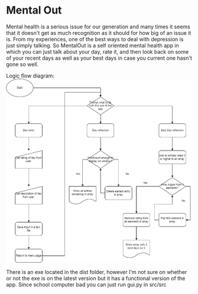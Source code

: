 # Mental Out

Mental health is a serious issue for our generation and many times it seems that it doesn't get as much recognition as it should for how big of an issue it is. From my experiences, one of the best ways to deal with depression is just simply talking. So MentalOut is a self oriented mental health app in which you can just talk about your day, rate it, and then look back on some of your recent days as well as your best days in case you current one hasn't gone so well.

Logic flow diagram:
<img src="mentallogic.png">

There is an exe located in the dist folder, however I'm not sure on whether or not the exe is on the latest version but it has a functional version of the app.
Since school computer bad you can just run gui.py in src/src
